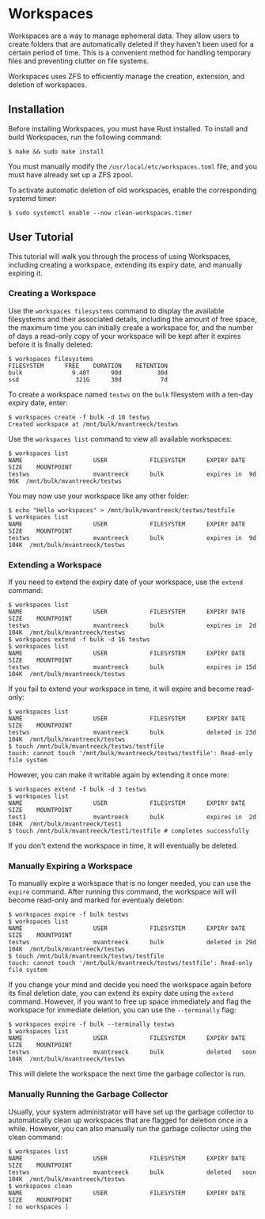# Workspaces

Workspaces are a way to manage ephemeral data. They allow users to create
folders that are automatically deleted if they haven't been used for a certain
period of time. This is a convenient method for handling temporary files and
preventing clutter on file systems.

Workspaces uses ZFS to efficiently manage the creation, extension, and deletion
of workspaces.

## Installation

Before installing Workspaces, you must have Rust installed. To install and build
Workspaces, run the following command:
```console
$ make && sudo make install
```
You must manually modify the `/usr/local/etc/workspaces.toml` file, and you must
have already set up a ZFS zpool.

To activate automatic deletion of old workspaces, enable the corresponding
systemd timer:
```console
$ sudo systemctl enable --now clean-workspaces.timer
```

## User Tutorial

This tutorial will walk you through the process of using Workspaces, including
creating a workspace, extending its expiry date, and manually expiring it.

### Creating a Workspace

Use the `workspaces filesystems` command to display the available filesystems
and their associated details, including the amount of free space, the maximum
time you can initially create a workspace for, and the number of days a
read-only copy of your workspace will be kept after it expires before it is
finally deleted:
```console
$ workspaces filesystems
FILESYSTEM     	FREE   	DURATION	RETENTION
bulk           	  9.40T	     90d	      30d
ssd            	   321G	     30d	       7d
```

To create a workspace named `testws` on the `bulk` filesystem with a ten-day
expiry date, enter:
```console
$ workspaces create -f bulk -d 10 testws
Created workspace at /mnt/bulk/mvantreeck/testws
```

Use the `workspaces list` command to view all available workspaces:
```console
$ workspaces list
NAME                   	USER           	FILESYSTEM     	EXPIRY DATE   	SIZE  	MOUNTPOINT
testws                 	mvantreeck     	bulk           	expires in  9d	   96K	/mnt/bulk/mvantreeck/testws
```

You may now use your workspace like any other folder:
```console
$ echo "Hello workspaces" > /mnt/bulk/mvantreeck/testws/testfile
$ workspaces list
NAME                   	USER           	FILESYSTEM     	EXPIRY DATE   	SIZE  	MOUNTPOINT
testws                 	mvantreeck     	bulk           	expires in  9d	  104K	/mnt/bulk/mvantreeck/testws
```

### Extending a Workspace

If you need to extend the expiry date of your workspace, use the `extend`
command:
```console
$ workspaces list
NAME                   	USER           	FILESYSTEM     	EXPIRY DATE   	SIZE  	MOUNTPOINT
testws                 	mvantreeck     	bulk           	expires in  2d	  104K	/mnt/bulk/mvantreeck/testws
$ workspaces extend -f bulk -d 16 testws
$ workspaces list
NAME                   	USER           	FILESYSTEM     	EXPIRY DATE   	SIZE  	MOUNTPOINT
testws                 	mvantreeck     	bulk           	expires in 15d	  104K	/mnt/bulk/mvantreeck/testws
```

If you fail to extend your workspace in time, it will expire and become
read-only:
```console
$ workspaces list
NAME                   	USER           	FILESYSTEM     	EXPIRY DATE   	SIZE  	MOUNTPOINT
testws                 	mvantreeck     	bulk           	deleted in 23d	  104K	/mnt/bulk/mvantreeck/testws
$ touch /mnt/bulk/mvantreeck/testws/testfile
touch: cannot touch '/mnt/bulk/mvantreeck/testws/testfile': Read-only file system
```

However, you can make it writable again by extending it once more:
```console
$ workspaces extend -f bulk -d 3 testws
$ workspaces list
NAME                   	USER           	FILESYSTEM     	EXPIRY DATE   	SIZE  	MOUNTPOINT
test1                  	mvantreeck     	bulk           	expires in  2d	  104K	/mnt/bulk/mvantreeck/test1
$ touch /mnt/bulk/mvantreeck/test1/testfile	# completes successfully
```

If you don't extend the workspace in time, it will eventually be deleted.

### Manually Expiring a Workspace

To manually expire a workspace that is no longer needed, you can use the
`expire` command. After running this command, the workspace will will become
read-only and marked for eventualy deletion:
```console
$ workspaces expire -f bulk testws
$ workspaces list
NAME                   	USER           	FILESYSTEM     	EXPIRY DATE   	SIZE  	MOUNTPOINT
testws                 	mvantreeck     	bulk           	deleted in 29d	  104K	/mnt/bulk/mvantreeck/testws
$ touch /mnt/bulk/mvantreeck/testws/testfile
touch: cannot touch '/mnt/bulk/mvantreeck/testws/testfile': Read-only file system
```

If you change your mind and decide you need the workspace again before its final
deletion date, you can extend its expiry date using the `extend` command.
However, if you want to free up space immediately and flag the workspace for
immediate deletion, you can use the `--terminally` flag:
```console
$ workspaces expire -f bulk --terminally testws
$ workspaces list
NAME                   	USER           	FILESYSTEM     	EXPIRY DATE   	SIZE  	MOUNTPOINT
testws                 	mvantreeck     	bulk           	deleted   soon	  104K	/mnt/bulk/mvantreeck/testws
```
This will delete the workspace the next time the garbage collector is run.

### Manually Running the Garbage Collector

Usually, your system administrator will have set up the garbage collector to
automatically clean up workspaces that are flagged for deletion once in a while.
However, you can also manually run the garbage collector using the clean
command:
```console
$ workspaces list
NAME                   	USER           	FILESYSTEM     	EXPIRY DATE   	SIZE  	MOUNTPOINT
testws                 	mvantreeck     	bulk           	deleted   soon	  104K	/mnt/bulk/mvantreeck/testws
$ workspaces clean
NAME                   	USER           	FILESYSTEM     	EXPIRY DATE   	SIZE  	MOUNTPOINT
[ no workspaces ]
```
